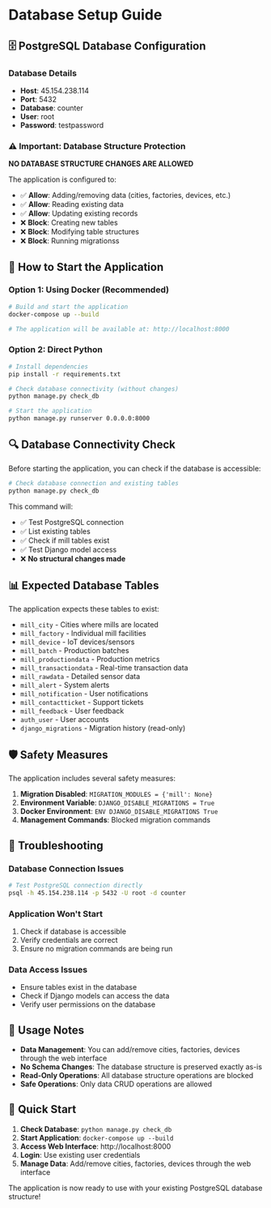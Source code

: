 # Database Setup Guide

## 🗄️ PostgreSQL Database Configuration

### Database Details
- **Host**: 45.154.238.114
- **Port**: 5432
- **Database**: counter
- **User**: root
- **Password**: testpassword

### ⚠️ Important: Database Structure Protection

**NO DATABASE STRUCTURE CHANGES ARE ALLOWED**

The application is configured to:
- ✅ **Allow**: Adding/removing data (cities, factories, devices, etc.)
- ✅ **Allow**: Reading existing data
- ✅ **Allow**: Updating existing records
- ❌ **Block**: Creating new tables
- ❌ **Block**: Modifying table structures
- ❌ **Block**: Running migrationss

## 🚀 How to Start the Application

### Option 1: Using Docker (Recommended)
```bash
# Build and start the application
docker-compose up --build

# The application will be available at: http://localhost:8000
```

### Option 2: Direct Python
```bash
# Install dependencies
pip install -r requirements.txt

# Check database connectivity (without changes)
python manage.py check_db

# Start the application
python manage.py runserver 0.0.0.0:8000
```

## 🔍 Database Connectivity Check

Before starting the application, you can check if the database is accessible:

```bash
# Check database connection and existing tables
python manage.py check_db
```

This command will:
- ✅ Test PostgreSQL connection
- ✅ List existing tables
- ✅ Check if mill tables exist
- ✅ Test Django model access
- ❌ **No structural changes made**

## 📊 Expected Database Tables

The application expects these tables to exist:
- `mill_city` - Cities where mills are located
- `mill_factory` - Individual mill facilities
- `mill_device` - IoT devices/sensors
- `mill_batch` - Production batches
- `mill_productiondata` - Production metrics
- `mill_transactiondata` - Real-time transaction data
- `mill_rawdata` - Detailed sensor data
- `mill_alert` - System alerts
- `mill_notification` - User notifications
- `mill_contactticket` - Support tickets
- `mill_feedback` - User feedback
- `auth_user` - User accounts
- `django_migrations` - Migration history (read-only)

## 🛡️ Safety Measures

The application includes several safety measures:

1. **Migration Disabled**: `MIGRATION_MODULES = {'mill': None}`
2. **Environment Variable**: `DJANGO_DISABLE_MIGRATIONS = True`
3. **Docker Environment**: `ENV DJANGO_DISABLE_MIGRATIONS True`
4. **Management Commands**: Blocked migration commands

## 🔧 Troubleshooting

### Database Connection Issues
```bash
# Test PostgreSQL connection directly
psql -h 45.154.238.114 -p 5432 -U root -d counter
```

### Application Won't Start
1. Check if database is accessible
2. Verify credentials are correct
3. Ensure no migration commands are being run

### Data Access Issues
- Ensure tables exist in the database
- Check if Django models can access the data
- Verify user permissions on the database

## 📝 Usage Notes

- **Data Management**: You can add/remove cities, factories, devices through the web interface
- **No Schema Changes**: The database structure is preserved exactly as-is
- **Read-Only Operations**: All database structure operations are blocked
- **Safe Operations**: Only data CRUD operations are allowed

## 🎯 Quick Start

1. **Check Database**: `python manage.py check_db`
2. **Start Application**: `docker-compose up --build`
3. **Access Web Interface**: http://localhost:8000
4. **Login**: Use existing user credentials
5. **Manage Data**: Add/remove cities, factories, devices through the web interface

The application is now ready to use with your existing PostgreSQL database structure! 